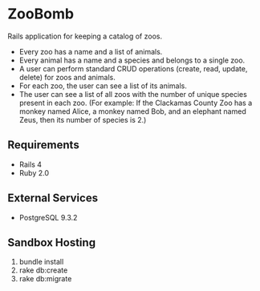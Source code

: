 # ZooBomb

Rails application for keeping a catalog of zoos.

* Every zoo has a name and a list of animals.
* Every animal has a name and a species and belongs to a single zoo.
* A user can perform standard CRUD operations (create, read, update, delete) for zoos and animals.
* For each zoo, the user can see a list of its animals.
* The user can see a list of all zoos with the number of unique species present in each zoo. (For example: If the Clackamas County Zoo has a monkey named Alice, a monkey named Bob, and an elephant named Zeus, then its number of species is 2.)

## Requirements

* Rails 4
* Ruby 2.0


## External Services

* PostgreSQL 9.3.2


## Sandbox Hosting

1. bundle install
2. rake db:create
3. rake db:migrate
